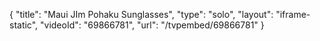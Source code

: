 {
    "title": "Maui JIm Pohaku Sunglasses",
    "type": "solo",
    "layout": "iframe-static",
    "videoId": "69866781",
    "url": "\/tvpembed\/69866781"
}